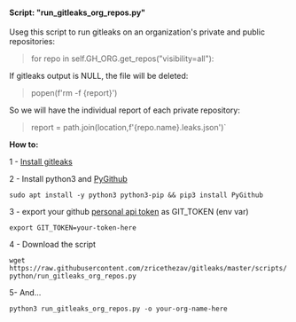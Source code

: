 #### Script: "run_gitleaks_org_repos.py"

Useg this script to run gitleaks on an organization's private and public repositories:

>for repo in self.GH_ORG.get_repos("visibility=all"):

If gitleaks output is NULL, the file will be deleted:

>popen(f'rm -f {report}')


So we will have the individual report of each private repository:

>report = path.join(location,f'{repo.name}.leaks.json')`



**How to:**

1 - [Install gitleaks](https://github.com/zricethezav/gitleaks#installation)

2 - Install python3 and [PyGithub](https://pypi.org/project/PyGithub/)

`sudo apt install -y python3 python3-pip && pip3 install PyGithub`

3 - export your github [personal api token](https://docs.github.com/en/authentication/keeping-your-account-and-data-secure/creating-a-personal-access-token) as GIT_TOKEN (env var)

 `export GIT_TOKEN=your-token-here`

4 - Download the script

`wget https://raw.githubusercontent.com/zricethezav/gitleaks/master/scripts/python/run_gitleaks_org_repos.py`

5- And... 

`python3 run_gitleaks_org_repos.py -o your-org-name-here`
